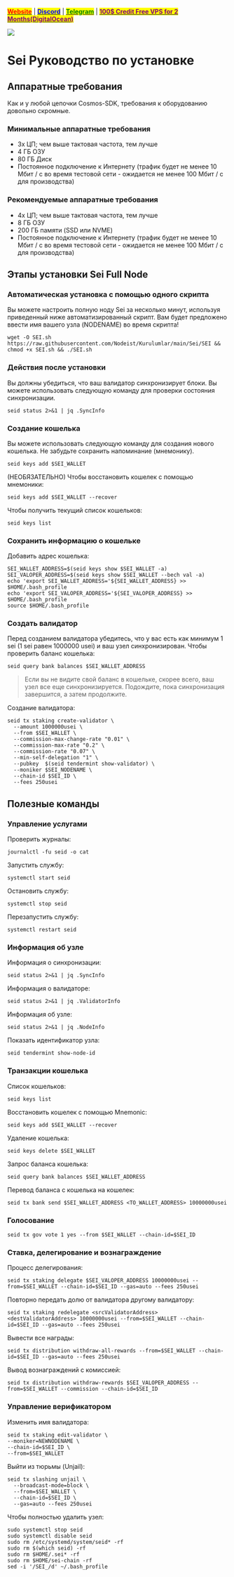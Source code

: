 &#x20;                             [<mark style="color:red;">**Website**</mark>](https://nodeist.net/) | [<mark style="color:blue;">**Discord**</mark>](https://discord.gg/ypx7mJ6Zzb) | [<mark style="color:green;">**Telegram**</mark>](https://t.me/noodeist) | [<mark style="color:purple;">**100$ Credit Free VPS for 2 Months(DigitalOcean)**</mark>](https://nodeist.net/)<mark style="color:purple;"></mark>

![](https://i.hizliresim.com/gsu0zju.png)

# Sei Руководство по установке
## Аппаратные требования
Как и у любой цепочки Cosmos-SDK, требования к оборудованию довольно скромные.

### Минимальные аппаратные требования
  - 3x ЦП; чем выше тактовая частота, тем лучше
  - 4 ГБ ОЗУ
  - 80 ГБ Диск
  - Постоянное подключение к Интернету (трафик будет не менее 10 Мбит / с во время тестовой сети - ожидается не менее 100 Мбит / с для производства)

### Рекомендуемые аппаратные требования
  - 4x ЦП; чем выше тактовая частота, тем лучше
  - 8 ГБ ОЗУ
  - 200 ГБ памяти (SSD или NVME)
  - Постоянное подключение к Интернету (трафик будет не менее 10 Мбит / с во время тестовой сети - ожидается не менее 100 Мбит / с для производства)

## Этапы установки Sei Full Node
### Автоматическая установка с помощью одного скрипта
Вы можете настроить полную ноду Sei за несколько минут, используя приведенный ниже автоматизированный скрипт.
Вам будет предложено ввести имя вашего узла (NODENAME) во время скрипта!

```
wget -O SEI.sh https://raw.githubusercontent.com/Nodeist/Kurulumlar/main/Sei/SEI && chmod +x SEI.sh && ./SEI.sh
```
### Действия после установки

Вы должны убедиться, что ваш валидатор синхронизирует блоки.
Вы можете использовать следующую команду для проверки состояния синхронизации.
```
seid status 2>&1 | jq .SyncInfo
```

### Создание кошелька
Вы можете использовать следующую команду для создания нового кошелька. Не забудьте сохранить напоминание (мнемонику).
```
seid keys add $SEI_WALLET
```

(НЕОБЯЗАТЕЛЬНО) Чтобы восстановить кошелек с помощью мнемоники:
```
seid keys add $SEI_WALLET --recover
```

Чтобы получить текущий список кошельков:
```
seid keys list
```
### Сохранить информацию о кошельке
Добавить адрес кошелька:
```
SEI_WALLET_ADDRESS=$(seid keys show $SEI_WALLET -a)
SEI_VALOPER_ADDRESS=$(seid keys show $SEI_WALLET --bech val -a)
echo 'export SEI_WALLET_ADDRESS='${SEI_WALLET_ADDRESS} >> $HOME/.bash_profile
echo 'export SEI_VALOPER_ADDRESS='${SEI_VALOPER_ADDRESS} >> $HOME/.bash_profile
source $HOME/.bash_profile
```


### Создать валидатор
Перед созданием валидатора убедитесь, что у вас есть как минимум 1 sei (1 sei равен 1000000 usei) и ваш узел синхронизирован.
Чтобы проверить баланс кошелька:
```
seid query bank balances $SEI_WALLET_ADDRESS
```
> Если вы не видите свой баланс в кошельке, скорее всего, ваш узел все еще синхронизируется. Подождите, пока синхронизация завершится, а затем продолжите.

Создание валидатора:
```
seid tx staking create-validator \
  --amount 1000000usei \
  --from $SEI_WALLET \
  --commission-max-change-rate "0.01" \
  --commission-max-rate "0.2" \
  --commission-rate "0.07" \
  --min-self-delegation "1" \
  --pubkey  $(seid tendermint show-validator) \
  --moniker $SEI_NODENAME \
  --chain-id $SEI_ID \
  --fees 250usei
```


## Полезные команды
### Управление услугами
Проверить журналы:
```
journalctl -fu seid -o cat
```

Запустить службу:
```
systemctl start seid
```

Остановить службу:
```
systemctl stop seid
```

Перезапустить службу:
```
systemctl restart seid
```

### Информация об узле
Информация о синхронизации:
```
seid status 2>&1 | jq .SyncInfo
```

Информация о валидаторе:
```
seid status 2>&1 | jq .ValidatorInfo
```

Информация об узле:
```
seid status 2>&1 | jq .NodeInfo
```

Показать идентификатор узла:
```
seid tendermint show-node-id
```

### Транзакции кошелька
Список кошельков:
```
seid keys list
```

Восстановить кошелек с помощью Mnemonic:
```
seid keys add $SEI_WALLET --recover
```

Удаление кошелька:
```
seid keys delete $SEI_WALLET
```

Запрос баланса кошелька:
```
seid query bank balances $SEI_WALLET_ADDRESS
```

Перевод баланса с кошелька на кошелек:
```
seid tx bank send $SEI_WALLET_ADDRESS <TO_WALLET_ADDRESS> 10000000usei
```

### Голосование
```
seid tx gov vote 1 yes --from $SEI_WALLET --chain-id=$SEI_ID
```

### Ставка, делегирование и вознаграждение
Процесс делегирования:
```
seid tx staking delegate $SEI_VALOPER_ADDRESS 10000000usei --from=$SEI_WALLET --chain-id=$SEI_ID --gas=auto --fees 250usei
```

Повторно передать долю от валидатора другому валидатору:
```
seid tx staking redelegate <srcValidatorAddress> <destValidatorAddress> 10000000usei --from=$SEI_WALLET --chain-id=$SEI_ID --gas=auto --fees 250usei
```

Вывести все награды:
```
seid tx distribution withdraw-all-rewards --from=$SEI_WALLET --chain-id=$SEI_ID --gas=auto --fees 250usei
```

Вывод вознаграждений с комиссией:
```
seid tx distribution withdraw-rewards $SEI_VALOPER_ADDRESS --from=$SEI_WALLET --commission --chain-id=$SEI_ID
```

### Управление верификатором
Изменить имя валидатора:
```
seid tx staking edit-validator \
--moniker=NEWNODENAME \
--chain-id=$SEI_ID \
--from=$SEI_WALLET
```

Выйти из тюрьмы (Unjail):
```
seid tx slashing unjail \
  --broadcast-mode=block \
  --from=$SEI_WALLET \
  --chain-id=$SEI_ID \
  --gas=auto --fees 250usei
```


Чтобы полностью удалить узел:
```
sudo systemctl stop seid
sudo systemctl disable seid
sudo rm /etc/systemd/system/seid* -rf
sudo rm $(which seid) -rf
sudo rm $HOME/.sei* -rf
sudo rm $HOME/sei-chain -rf
sed -i '/SEI_/d' ~/.bash_profile
```
